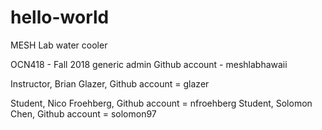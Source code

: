 # hello-world
MESH Lab water cooler

OCN418 - Fall 2018
generic admin Github account - meshlabhawaii

Instructor, Brian Glazer, Github account = glazer

Student, Nico Froehberg, Github account = nfroehberg
Student, Solomon Chen, Github account = solomon97




